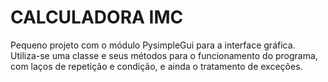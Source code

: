 # CALCULADORA IMC

Pequeno projeto com o módulo PysimpleGui para a interface gráfica.
Utiliza-se uma classe e seus métodos para o funcionamento do programa, com 
laços de repetição e condição, e ainda o tratamento de exceções.
